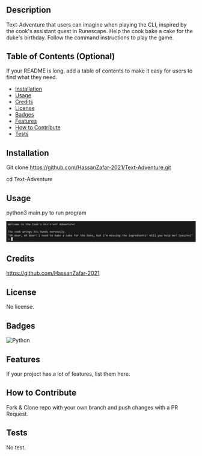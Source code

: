 # <Your-Project-Title>

## Description

Text-Adventure that users can imagine when playing the CLI, inspired by the cook's assistant quest in Runescape. Help the cook bake a cake for the duke's birthday. Follow the command instructions to play the game.


## Table of Contents (Optional)

If your README is long, add a table of contents to make it easy for users to find what they need.

- [Installation](#installation)
- [Usage](#usage)
- [Credits](#credits)
- [License](#license)
- [Badges](#badges)
- [Features](#features)
- [How to Contribute](#how-to-contribute)
- [Tests](#tests)

## Installation

Git clone https://github.com/HassanZafar-2021/Text-Adventure.git

cd Text-Adventure

## Usage

python3 main.py to run program

![alt text](image.png)

## Credits

https://github.com/HassanZafar-2021

## License

No license.

## Badges

![Python](https://img.shields.io/badge/Python-3.x-blue?logo=python&logoColor=white)


## Features

If your project has a lot of features, list them here.

## How to Contribute

Fork & Clone repo with your own branch and push changes with a PR Request.

## Tests

No test.